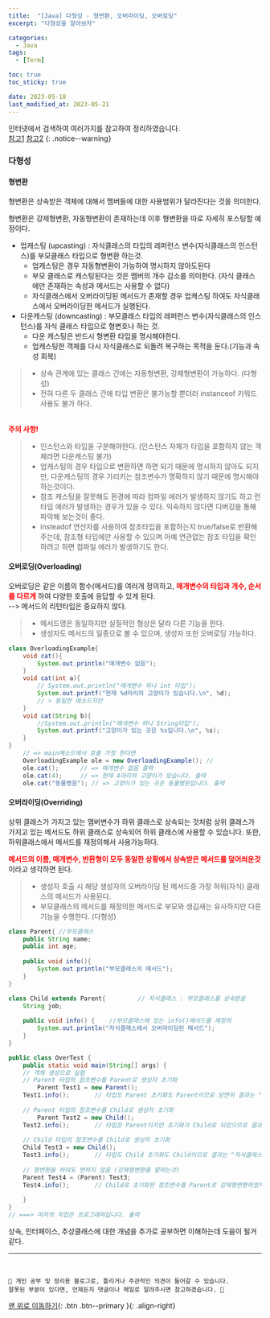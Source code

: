 ```yaml
---
title:  "[Java] 다형성 - 형변환, 오버라이딩, 오버로딩"
excerpt: "다형성을 알아보자"

categories:
  - Java
tags:
  - [Term]

toc: true
toc_sticky: true

date: 2023-05-18
last_modified_at: 2023-05-21
---
```



인터넷에서 검색하여 여러가지를 참고하여 정리하였습니다.    
[참고1](https://min-nine.tistory.com/143)
[참고2](https://kadosholy.tistory.com/99)
{: .notice--warning}


### 다형성

#### 형변환
형변환은 상속받은 객체에 대해서 멤버들에 대한 사용범위가 달라진다는 것을 의미한다.

형변환은 강제형변환, 자동형변환이 존재하는데 이후 형변환을 따로 자세히 포스팅할 예정이다.

- 업캐스팅 (upcasting) : 자식클래스의 타입의 레퍼런스 변수(자식클래스의 인스턴스)를 부모클래스 타입으로 형변환 하는것.
  - 업캐스팅은 경우 자동형변환이 가능하여 명시하지 않아도된다
  - 부모 클래스로 캐스팅된다는 것은 멤버의 개수 감소를 의미한다. (자식 클래스에만 존재하는 속성과 메서드는 사용할 수 없다)
  - 자식클래스에서 오버라이딩된 메서드가 존재할 경우 업캐스팅 하여도 자식클래스에서 오버라이딩한 메서드가 실행된다.
- 다운캐스팅 (downcasting) : 부모클래스 타입의 레퍼런스 변수(자식클래스의 인스턴스)를 자식 클래스 타입으로 형변호나 하는 것.
  - 다운 캐스팅은 반드시 형변환 타입을 명시해야한다.
  - 업캐스팅한 객체를 다시 자식클래스로 되돌려 복구하는 목적을 둔다.(기능과 속성 회복)

> - 상속 관계에 있는 클래스 간에는 자동형변환, 강제형변환이 가능하다. (다형성)
> - 전혀 다른 두 클래스 간에 타입 변환은 불가능할 뿐더러 instanceof 키워드사용도 불가 하다.

 
<br>
<strong style="color:red">주의 사항!</strong>

> - 인스턴스와 타입을 구분해야한다. (인스턴스 자체가 타입을 포함하지 않는 객체라면 다운캐스팅 불가)
> - 업캐스팅의 경우 타입으로 변환하면 하면 되기 때문에 명시하지 않아도 되지만, 다운캐스팅의 경우 가리키는 참조변수가 명확하지 않기 때문에 명시해야하는것이다.
> - 참조 캐스팅을 잘못해도 환경에 따라 컴파일 에러가 발생하지 않기도 하고 런타임 에러가 발생하는 경우가 있을 수 있다. 익숙하지 않다면 디버깅을 통해 파악해 보는것이 좋다.
> - insteadof 연산자를 사용하여 참조타입을 포함하는지 true/false로 반환해주는데, 참조형 타입에만 사용할 수 있으며 아예 연관없는 참조 타입을 확인하려고 하면 컴파일 에러가 발생하기도 한다.<br>

#### 오버로딩(Overloading)
오버로딩은 같은 이름의 함수(메서드)를 여러개 정의하고, <strong style="color:red">매개변수의 타입과 개수, 순서를 다르게</strong> 하여 
다양한 호출에 응답할 수 있게 된다. <br> --> 메서드의 리턴타입은 중요하지 않다. 

> - 메서드명은 동일하지만 실질적인 형상은 달라 다른 기능을 한다. 
> - 생성자도 메서드의 일종으로 볼 수 있으며, 생성자 또한 오버로딩 가능하다.

```java
class OverloadingExample{
	void cat(){
		System.out.println("매개변수 없음");
	}
	void cat(int a){
		// System.out.println("매개변수 하나 int 타입");
		System.out.printf("현재 %d마리의 고양이가 있습니다.\n", %d);
		// > 동일한 메소드지만 
	}
	void cat(String b){
		//System.out.println("매개변수 하나 String타입");
		System.out.printf("고양이가 있는 곳은 %s입니다.\n", %s);
	}
}
	// => main메소드에서 호출 가정 한다면
	OverloadingExample ole = new OverloadingExample(); // 
	ole.cat(); 		// => 매개변수 없음 출력
	ole.cat(4);		// => 현재 4마리의 고양이가 있습니다. 출력
	ole.cat("동물병원"); // => 고양이가 있는 곳은 동물병원입니다. 출력
```

#### 오버라이딩(Overriding)
상위 클래스가 가지고 있는 맴버변수가 하위 클래스로 상속되는 것처럼 상위 클래스가 가지고 있는 메서드도 하위 클래스로
상속되어 하위 클래스에 사용할 수 있습니다. 또한, 하위클래스에서 메서드를 재정의해서 사용가능하다. <br>

<strong style="color:red">메서드의 이름, 매개변수, 반환형이 모두 동일한 상황에서 상속받은 메서드를 덮어씌운것</strong>이라고 생각하면 된다. <br>

> - 생성자 호출 시 해당 생성자의 오버라이딩 된 메서드중 가장 하위(자식) 클래스의 메서드가 사용된다.
> - 부모클래스의 메서드를 재정의한 메서드로 부모와 생김새는 유사하지만 다른 기능을 수행한다. (다형성)

```java
class Parent{ //부모클래스
	public String name;
	public int age;
    
	public void info(){
		System.out.println("부모클래스의 메서드");
	}
}

class Child extends Parent{ 		// 자식클래스 : 부모클래스를 상속받음 
	String job;
    
	public void info() {	//부모클래스에 있는 info()메서드를 재정의
		System.out.println("자식클래스에서 오버라이딩된 메서드");
	}
}

public class OverTest {
	public static void main(String[] args) {
    // 객체 생성으로 실험
    // Parent 타입의 참조변수를 Parent로 생성자 초기화
		Parent Test1 = new Parent();
    Test1.info();       // 타입도 Parent 초기화도 Parent이므로 당연히 결과는 "부모클래스의 메서드"
        
    // Parent 타입의 참조변수를 Child로 생성자 초기화
		Parent Test2 = new Child();
    Test2.info();       // 타입은 Parent이지만 초기화가 Child로 되었으므로 결과는 "자식클래스에서 오버라이딩된 메서드"
    
    // Child 타입의 참조변수를 Child로 생성자 초기화
    Child Test3 = new Child();
    Test3.info();       // 타입도 Child 초기화도 Child이므로 결과는 "자식클래스에서 오버라이딩된 메서드"
    
    // 형변환을 하여도 변하지 않음 (강제형변환을 말하는것)
    Parent Test4 = (Parent) Test3;
    Test4.info();       // Child로 초기화된 참조변수를 Parent로 강제형변환하였지만, 결과는 "자식클래스에서 오버라이딩된 메서드"
    
	}
}
// ===> 여자의 직업은 프로그래머입니다. 출력
```

상속, 인터페이스, 추상클래스에 대한 개념을 추가로 공부하면 이해하는데 도움이 될거같다.



***
<br>

    📢 개인 공부 및 정리용 블로그로, 틀리거나 주관적인 의견이 들어갈 수 있습니다.
    잘못된 부분이 있다면, 언제든지 댓글이나 메일로 알려주시면 참고하겠습니다. 🔔

[맨 위로 이동하기](#){: .btn .btn--primary }{: .align-right}